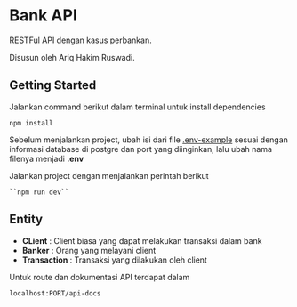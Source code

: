 # Bank API

RESTFul API dengan kasus perbankan.

Disusun oleh Ariq Hakim Ruswadi.

## Getting Started

Jalankan command berikut dalam terminal untuk install dependencies

    npm install

Sebelum menjalankan project, ubah isi dari file [.env-example](./.env-example) sesuai dengan informasi database di postgre dan port yang diinginkan, lalu ubah nama filenya menjadi **.env**

Jalankan project dengan menjalankan perintah berikut

    ``npm run dev``

## Entity

- **CLient** : Client biasa yang dapat melakukan transaksi dalam bank
- **Banker** : Orang yang melayani client
- **Transaction** : Transaksi yang dilakukan oleh client

Untuk route dan dokumentasi API terdapat dalam

    localhost:PORT/api-docs
